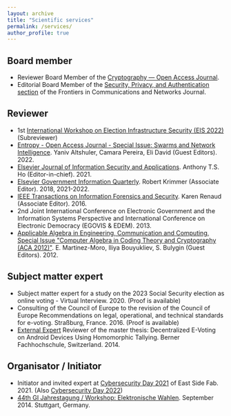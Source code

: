 ```yaml
---
layout: archive
title: "Scientific services"
permalink: /services/
author_profile: true
---
```


## Board member
* Reviewer Board Member of the [Cryptography — Open Access Journal](https://www.mdpi.com/journal/cryptography).
* Editorial Board Member of the [Security, Privacy, and Authentication section](https://www.frontiersin.org/journals/communications-and-networks/sections/security-privacy-and-authentication) of the Frontiers in Communications and Networks Journal.


## Reviewer
* 1st [International Workshop on Election Infrastructure Security (EIS 2022)](https://csis.gmu.edu/EIS-2022/) (Subreviewer)
* [Entropy - Open Access Journal - Special Issue: Swarms and Network Intelligence](https://www.mdpi.com/journal/entropy/special_issues/swarms_network_intelligence). Yaniv Altshuler, Camara Pereira, Eli David (Guest Editors). 2022.
* [Elsevier Journal of Information Security and Applications](https://www.journals.elsevier.com/journal-of-information-security-and-applications). Anthony T.S. Ho (Editor-in-chief). 2021.
* [Elsevier Government Information Quarterly](https://www.journals.elsevier.com/government-information-quarterly). Robert Krimmer (Associate Editor). 2018, 2021-2022.
* [IEEE Transactions on Information Forensics and Security](https://ieeexplore.ieee.org/xpl/RecentIssue.jsp?punumber=10206). Karen Renaud (Associate Editor). 2016.
* 2nd Joint International Conference on Electronic Government and the Information Systems Perspective and International Conference on Electronic Democracy (EGOVIS & EDEM). 2013.
* [Applicable Algebra in Engineering, Communication and Computing, Special Issue "Computer Algebra in Coding Theory and Cryptography (ACA 2012)"](https://www.springerprofessional.de/applicable-algebra-in-engineering-communication-and-computing/5053734). E. Martinez-Moro, Iliya Bouyukliev, S. Bulygin (Guest Editors). 2012.

## Subject matter expert
* Subject matter expert for a study on the 2023 Social Security election as online voting - Virtual Interview. 2020. (Proof is available)
* Consulting of the Council of Europe to the revision of the Council of Europe Recommendations on legal, operational, and technical standards for e-voting. Straßburg, France. 2016. (Proof is available)
* [External Expert](https://bfh.easydocmaker.ch/media/pdf_final/531_Juerg_Ritter.pdf) Reviewer of the master thesis: Decentralized E-Voting on Android Devices Using Homomorphic Tallying. Berner Fachhochschule, Switzerland. 2014.

## Organisator / Initiator
* Initiator and invited expert at [Cybersecurity Day 2021](https://eastsidefab.de/cybersecurity-keine-option-sondern-ein-muss/) of East Side Fab. 2021. (Also [Cybersecurity Day 2022](https://eastsidefab.de/cybersecurity-day-2022/))
* [44th GI Jahrestagung / Workshop: Elektronische Wahlen](http://www.uni-koblenz-landau.de/koblenz/fb4/iwvi/aggrimm/events_folder/gitag44/). September 2014. Stuttgart, Germany.
